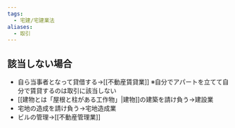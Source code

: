 ```yaml
---
tags:
  - 宅建/宅建業法
aliases:
  - 取引
---
```

## 該当しない場合
* 自ら当事者となって貸借する→[[不動産賃貸業]]
  ※自分でアパートを立てて自分で賃貸するのは取引に該当しない
* [[建物とは「屋根と柱がある工作物」|建物]]の建築を請け負う→建設業
* 宅地の造成を請け負う→宅地造成業
* ビルの管理→[[不動産管理業]]